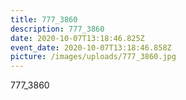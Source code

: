 ```yaml
---
title: 777_3860
description: 777_3860
date: 2020-10-07T13:18:46.825Z
event_date: 2020-10-07T13:18:46.858Z
picture: /images/uploads/777_3860.jpg
---
```

777_3860